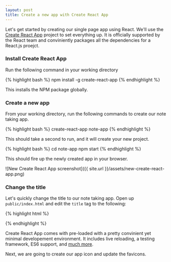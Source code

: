 ```yaml
---
layout: post
title: Create a new app with Create React App
---
```


Let's get started by creating our single page app using React. We'll use the [Create React App](https://github.com/facebookincubator/create-react-app) project to set everything up. It is officially supported by the React team and conviniently packages all the dependencies for a React.js proejct.

### Install Create React App

Run the following command in your working directory

{% highlight bash %}
npm install -g create-react-app
{% endhighlight %}

This installs the NPM package globally.

### Create a new app

From your working directory, run the following commands to create our note taking app.

{% highlight bash %}
create-react-app note-app
{% endhighlight %}

This should take a second to run, and it will create your new project.

{% highlight bash %}
cd note-app
npm start
{% endhighlight %}

This should fire up the newly created app in your browser.

![New Create React App screenshot]({{ site.url }}/assets/new-create-react-app.png)

### Change the title

Let's quickly change the title to our note taking app. Open up `public/index.html` and edit the `title` tag to the following:

{% highlight html %}
<title>Scratch - A simple note taking app</title>
{% endhighlight %}

Create React App comes with pre-loaded with a pretty convinient yet minimal developement environment. It includes live reloading, a testing framework, ES6 support, and [much more](https://github.com/facebookincubator/create-react-app#why-use-this).

Next, we are going to create our app icon and update the favicons.

